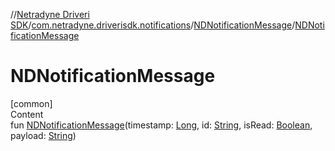 //[Netradyne Driveri SDK](../../index.md)/[com.netradyne.driverisdk.notifications](../index.md)/[NDNotificationMessage](index.md)/[NDNotificationMessage](-n-d-notification-message.md)



# NDNotificationMessage  
[common]  
Content  
fun [NDNotificationMessage](-n-d-notification-message.md)(timestamp: [Long](https://kotlinlang.org/api/latest/jvm/stdlib/kotlin/-long/index.html), id: [String](https://kotlinlang.org/api/latest/jvm/stdlib/kotlin/-string/index.html), isRead: [Boolean](https://kotlinlang.org/api/latest/jvm/stdlib/kotlin/-boolean/index.html), payload: [String](https://kotlinlang.org/api/latest/jvm/stdlib/kotlin/-string/index.html))  



